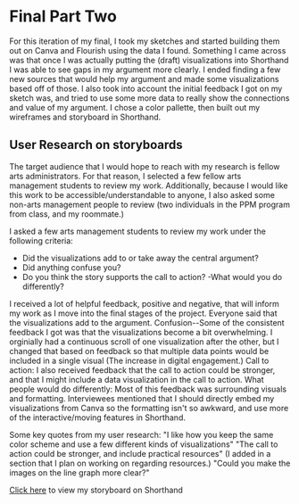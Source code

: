 # Final Part Two
For this iteration of my final, I took my sketches and started building them out on Canva and Flourish using the data I found.
Something I came across was that once I was actually putting the (draft) visualizations into Shorthand I was able to see gaps in my argument more clearly. I ended finding a few new sources that would help my argument and made some visualizations based off of those.
I also took into account the initial feedback I got on my sketch was, and tried to use some more data to really show the connections and value of my argument.
I chose a color pallette, then built out my wireframes and storyboard in Shorthand.

## User Research on storyboards
The target audience that I would hope to reach with my research is fellow arts administrators. For that reason, I selected a few fellow arts management students to review my work. Additionally, because I would like this work to be accessible/understandable to anyone, I also asked some non-arts management people to review (two individuals in the PPM program from class, and my roommate.)

I asked a few arts management students to review my work under the following criteria:
- Did the visualizations add to or take away the central argument?
- Did anything confuse you?
- Do you think the story supports the call to action?
-What would you do differently?

I received a lot of helpful feedback, positive and negative, that will inform my work as I move into the final stages of the project. 
Everyone said that the visualizations add to the argument.
Confusion--Some of the consistent feedback I got was that the visualizations become a bit overwhelming. I orginially had a continuous scroll of one visualization after the other, but I changed that based on feedback so that multiple data points would be included in a single visual (The increase in digital engagement.)
Call to action: I also received feedback that the call to action could be stronger, and that I might include a data visualization in the call to action.
What people would do differently: Most of this feedback was surrounding visuals and formatting. Interviewees mentioned that I should directly embed my visualizations from Canva so the formatting isn't so awkward, and use more of the interactive/moving features in Shorthand.

Some key quotes from my user research:
"I like how you keep the same color scheme and use a few different kinds of visualizations"
"The call to action could be stronger, and include practical resources" (I added in a section that I plan on working on regarding resources.)
"Could you make the images on the line graph more clear?"

[Click here](https://preview.shorthand.com/20V86no6qL0z9Zip) to view my storyboard on Shorthand
